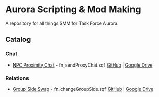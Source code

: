 # Aurora Scripting & Mod Making
A repository for all things SMM for Task Force Aurora.

## Catalog
### Chat
  - [NPC Proximity Chat](https://discord.com/channels/706685568557383682/1198334691351207956/1365443735734976523) - fn_sendProxyChat.sqf [GitHub](https://github.com/Hookens/AuroraSMM/blob/main/Functions/fn_sendProxyChat.sqf) | [Google Drive](https://drive.google.com/file/d/1Bdp-dISw9n2jlmpz6bEz6f93qBN1pnyT)
  
### Relations
  - [Group Side Swap](https://discord.com/channels/706685568557383682/1198334691351207956/1373807078245929021) - fn_changeGroupSide.sqf [GitHub](https://github.com/Hookens/AuroraSMM/blob/main/Functions/fn_changeGroupSide.sqf) | [Google Drive](https://drive.google.com/file/d/1jKu-3S_kaUa4sO99mdhVpNea34lHWmuT)
